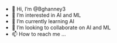 - 👋 Hi, I’m @Bghanney3
- 👀 I’m interested in AI and ML
- 🌱 I’m currently learning AI
- 💞️ I’m looking to collaborate on AI and ML
- 📫 How to reach me ...

<!---
Bghanney3/Bghanney3 is a ✨ special ✨ repository because its `README.md` (this file) appears on your GitHub profile.
You can click the Preview link to take a look at your changes.
--->
